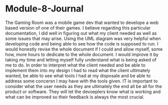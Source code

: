 # Module-8-Journal



  The Gaming Room was a mobile game dev that wanted to develope a web based version of one of their games. I believe regarding this particular documentation, I did well in figuring out what my client needed as well as some issues that may arise. Using the UML diagram was very helpful when developing code and being able to see how the code is supposed to run. I would honestly revise the whole document if I could and allow myself, some how, more hours to dedicate to the whole document. I would improve it by taking my time and letting myself fully understand what is being asked of me to do. In order to interpret what the client needed and be able to implement them into my design I had to read what the client ultimately wanted, be able to see what tools I had at my disposale and be able to address some concersn I may have with the tools given. IT is important to consider what the user needs as they are ultimately the end all be all for the product or software. They will let the devoeplers know what is working and what can be improved so their feedback is always the most crucial. 
